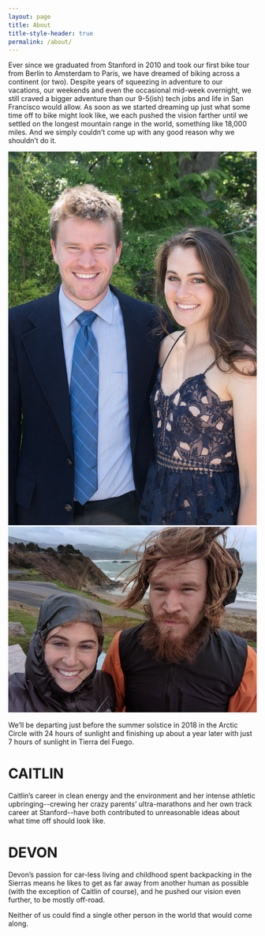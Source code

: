 ```yaml
---
layout: page
title: About
title-style-header: true
permalink: /about/
---
```


Ever since we graduated from Stanford in 2010 and took our first bike tour from
Berlin to Amsterdam to Paris, we have dreamed of biking across a continent (or
two).  Despite years of squeezing in adventure to our vacations, our weekends
and even the occasional mid-week overnight, we still craved a bigger adventure
than our 9-5(ish) tech jobs and life in San Francisco would allow.  As soon as
we started dreaming up just what some time off to bike might look like, we each
pushed the vision farther until we settled on the longest mountain range in the
world, something like 18,000 miles.  And we simply couldn’t come up with any
good reason why we shouldn’t do it.

<div>
  <img src="/assets/img/caitlin-devon-dressed-up.jpg"
       alt="Real life">
  <img src="/assets/img/caitlin-devon-dressed-down.jpg"
       alt="Bike life">
</div>

We’ll be departing just before the summer solstice in 2018 in the Arctic Circle
with 24 hours of sunlight and finishing up about a year later with just 7 hours
of sunlight in Tierra del Fuego.

# CAITLIN
Caitlin’s career in clean energy and the environment and her intense athletic
upbringing--crewing her crazy parents’ ultra-marathons and her own track career
at Stanford--have both contributed to unreasonable ideas about what time off
should look like.

# DEVON
Devon’s passion for car-less living and childhood spent backpacking in the
Sierras means he likes to get as far away from another human as possible (with
the exception of Caitlin of course), and he pushed our vision even further, to
be mostly off-road.

Neither of us could find a single other person in the world that would come
along.

